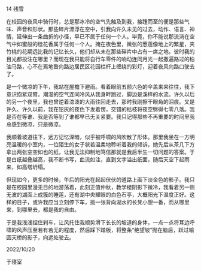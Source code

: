 14 残雪

​	在校园的夜风中骑行时，总是那冰冷的空气先触及到我，接踵而至的便是那些气味、声音和形状。那些碎片漂浮在空中，引我向许久未见的过去，动作、语言、神情，延伸出一条曲折的小径，早已不属于任何一个人。毕竟，你不能说那流淌在空气中如蜜般的桂花香属于任何一个人。掩在夜色里，微张的葱莲像地上的繁星，夹竹桃的花期远比我的记忆长久，他们却从未在那些碎片中占有一席之地。彼时我的目光都投注在哪里？而现在我只能将自行车零件的响动连同月光一起撒遍路过的柏油马路，心不在焉地瞥向路边居民区花园栏杆上缠绕的彩灯，迎着夜风向路口驶去了。

​	是一个微凉的下午，我站在屋檐下避雨。看着眼前五颜六色的伞盖来来往往，我下意识抱紧双臂。潮湿的空气连同冷风从我身畔跑过，脚边是溪样的水流。许久以后的另一个夜里，我也曾逆着滂泼的大雨往回走去，那时我刚擦干眼角的泪痕。又是许久、许久以前，我在铅灰的夜色下发着愣，交错的枯枝将夜空劈得七零八落。我是否在等谁、我是否等到了谁都早已无关紧要。我只记得那些不再重要的时间里我总感到微凉，只是微凉。

​	我顺着坡道往下，远方记忆深暗，似乎被呼啸的风吹散了形体。那里我坐在一方明亮温暖的小室内，一位陌生的女子状若温柔地聆听着我的倾诉。她先后从茶几下方拿出两张空空如也的纸，让我无法抑制地笃信那就是我后半生一切问题的答案。于是白纸越叠越高，我不断书写，血流如注，直到文字溢出纸面，随后天空下起雨来，如高塔坍塌。

​	但现如今，更多的时候，午后的阳光在起起伏伏的道路上画下淡金色的影子。我只是在校园里漫无目的地游荡着，此刻正值仲秋，教学楼阴影下微冷，我看着另一侧无波的湖面上成簇的睡莲，还有湖中央耀眼的白色石亭，大概阳光下温度正好。这样的日子，或许我应当立刻停下车，挑一张背向湖水的长凳小憩一番，而从哪里来，到哪里去，都是我的自由。

​	于是我浅浅捏住刹车，让风托住我顺势滑下长长的坡道的身体，一点一点将耳边呼啸的风声压至若有若无的程度，然后踩下踏板，将整条“绝望坡”抛在脑后，跃过喻圆天桥的影子，向远处驶去。

2022/10/20

于寝室
